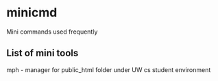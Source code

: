 # minicmd
Mini commands used frequently

## List of mini tools
mph - manager for public_html folder under UW cs student environment
